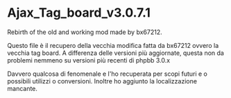 # Ajax_Tag_board_v3.0.7.1

Rebirth of the old and working mod made by bx67212.

Questo file è il recupero della vecchia modifica fatta da bx67212 ovvero la vecchia tag board. A differenza delle versioni più aggiornate, questa non da problemi nemmeno su versioni più recenti di phpbb 3.0.x

Davvero qualcosa di fenomenale e l'ho recuperata per scopi futuri e o possibili utilizzi o conversioni. Inoltre ho aggiunto la localizzazione mancante.
